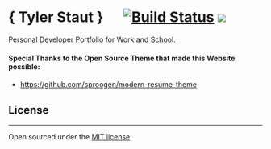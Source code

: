 # <a name="Tyler Staut"></a>{ Tyler Staut }&nbsp;&nbsp;&nbsp;&nbsp;&nbsp; [![Build Status](https://travis-ci.org/Tyler-Staut/Tyler-Staut.github.io.svg?branch=gh-pages)](https://github.com/Tyler-Staut/Tyler-Staut.github.io) <a href="https://codeclimate.com/github/Tyler-Staut/Tyler-Staut.github.io/maintainability"><img src="https://api.codeclimate.com/v1/badges/c5a1c2aa77dd1741761c/maintainability" /></a>
Personal Developer Portfolio for Work and School.

#### Special Thanks to the Open Source Theme that made this Website possible:
* https://github.com/sproogen/modern-resume-theme

## License
-------
Open sourced under the [MIT license](LICENSE.md).

